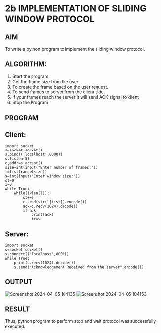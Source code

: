 # 2b IMPLEMENTATION OF SLIDING WINDOW PROTOCOL
## AIM
To write a python program to implement the sliding window protocol.
## ALGORITHM:
1. Start the program.
2. Get the frame size from the user
3. To create the frame based on the user request.
4. To send frames to server from the client side.
5. If your frames reach the server it will send ACK signal to client
6. Stop the Program
## PROGRAM
## Client:
```
import socket
s=socket.socket()
s.bind(('localhost',8000))
s.listen(5)
c,addr=s.accept()
size=int(input("Enter number of frames:"))
l=list(range(size))
s=int(input("Enter window size:"))
st=0
i=0
while True:
    while(i<len(l)):
        st+=s
        c.send(str(l[i:st]).encode())
        ack=c.recv(1024).decode()
        if ack:
            print(ack)
            i+=s
```
## Server:
```
import socket
s=socket.socket()
s.connect(('localhost',8000))
while True:
    print(s.recv(1024).decode())
    s.send("Acknowledgement Received from the server".encode())
```

## OUTPUT
![Screenshot 2024-04-05 104135](https://github.com/vishal23000591/2b_SLIDING_WINDOW_PROTOCOL/assets/147139719/0374aac3-d662-4809-a22d-7a617ad95f9c)
![Screenshot 2024-04-05 104153](https://github.com/vishal23000591/2b_SLIDING_WINDOW_PROTOCOL/assets/147139719/6e10dfed-9713-4ebe-a1dd-ceda5bd76591)

## RESULT
Thus, python program to perform stop and wait protocol was successfully executed.

